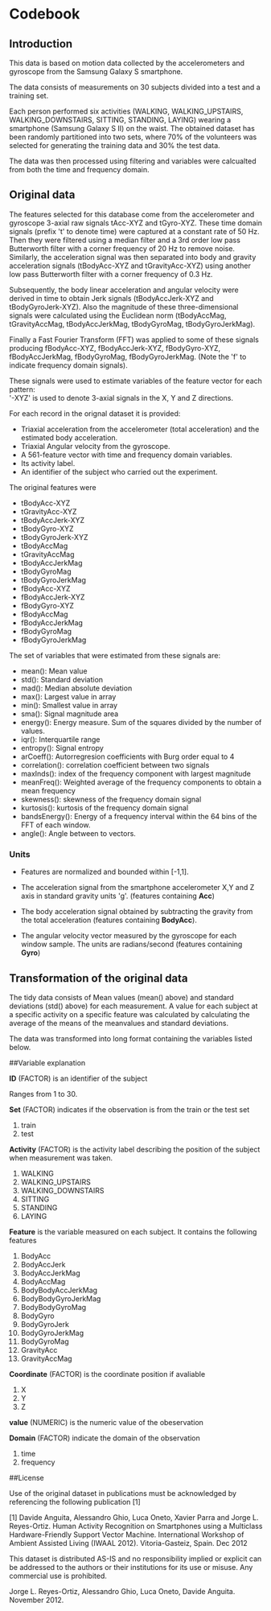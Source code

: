 # Codebook

## Introduction
This data is based on motion data
collected by the accelerometers and gyroscope 
from the Samsung Galaxy S smartphone.

The data consists of measurements on 30 subjects
divided into a test and a training set.

Each person performed six activities (WALKING, WALKING_UPSTAIRS, WALKING_DOWNSTAIRS, SITTING, STANDING, LAYING) wearing a smartphone (Samsung Galaxy S II) on the waist.
The obtained dataset has been randomly partitioned into two sets, where 70% of the volunteers was selected for generating the training data and 30% the test data.

The data was then processed using filtering and 
variables were calcualted from both the time and frequency domain.

## Original data
The features selected for this database come from the accelerometer and gyroscope 3-axial raw signals tAcc-XYZ and tGyro-XYZ. These time domain signals (prefix 't' to denote time) were captured at a constant rate of 50 Hz. Then they were filtered using a median filter and a 3rd order low pass Butterworth filter with a corner frequency of 20 Hz to remove noise. Similarly, the acceleration signal was then separated into body and gravity acceleration signals (tBodyAcc-XYZ and tGravityAcc-XYZ) using another low pass Butterworth filter with a corner frequency of 0.3 Hz. 

Subsequently, the body linear acceleration and angular velocity were derived in time to obtain Jerk signals (tBodyAccJerk-XYZ and tBodyGyroJerk-XYZ). Also the magnitude of these three-dimensional signals were calculated using the Euclidean norm (tBodyAccMag, tGravityAccMag, tBodyAccJerkMag, tBodyGyroMag, tBodyGyroJerkMag). 

Finally a Fast Fourier Transform (FFT) was applied to some of these signals producing fBodyAcc-XYZ, fBodyAccJerk-XYZ, fBodyGyro-XYZ, fBodyAccJerkMag, fBodyGyroMag, fBodyGyroJerkMag. (Note the 'f' to indicate frequency domain signals). 

These signals were used to estimate variables of the feature vector for each pattern:  
'-XYZ' is used to denote 3-axial signals in the X, Y and Z directions.

For each record in the orignal dataset it is provided: 
- Triaxial acceleration from the accelerometer (total acceleration) and the estimated body acceleration. 
- Triaxial Angular velocity from the gyroscope. 
- A 561-feature vector with time and frequency domain variables. 
- Its activity label. 
- An identifier of the subject who carried out the experiment.

The original features were

* tBodyAcc-XYZ
* tGravityAcc-XYZ
* tBodyAccJerk-XYZ
* tBodyGyro-XYZ
* tBodyGyroJerk-XYZ
* tBodyAccMag
* tGravityAccMag
* tBodyAccJerkMag
* tBodyGyroMag
* tBodyGyroJerkMag
* fBodyAcc-XYZ
* fBodyAccJerk-XYZ
* fBodyGyro-XYZ
* fBodyAccMag
* fBodyAccJerkMag
* fBodyGyroMag
* fBodyGyroJerkMag

The set of variables that were estimated from these signals are: 

* mean(): Mean value
* std(): Standard deviation
* mad(): Median absolute deviation 
* max(): Largest value in array
* min(): Smallest value in array
* sma(): Signal magnitude area
* energy(): Energy measure. Sum of the squares divided by the number of values. 
* iqr(): Interquartile range 
* entropy(): Signal entropy
* arCoeff(): Autorregresion coefficients with Burg order equal to 4
* correlation(): correlation coefficient between two signals
* maxInds(): index of the frequency component with largest magnitude
* meanFreq(): Weighted average of the frequency components to obtain a mean frequency
* skewness(): skewness of the frequency domain signal 
* kurtosis(): kurtosis of the frequency domain signal 
* bandsEnergy(): Energy of a frequency interval within the 64 bins of the FFT of each window.
* angle(): Angle between to vectors.

### Units

* Features are normalized and bounded within [-1,1].

* The acceleration signal from the smartphone accelerometer X,Y and Z axis in standard gravity units 'g'.
(features containing **Acc**)

* The body acceleration signal obtained by subtracting the gravity from the total acceleration
(features containing **BodyAcc**).

* The angular velocity vector measured by the gyroscope for each window sample. The units are radians/second (features containing **Gyro**)


## Transformation of the original data

The tidy data consists of Mean values (mean() above) and standard deviations 
(std() above) for each measurement.
A value for each subject at a specific activity on a specific feature
was calculated by calculating the average of the means of the 
meanvalues and standard deviations.

The data was transformed into long format containing the
variables listed below.

##Variable explanation

**ID** (FACTOR) is an identifier of the subject

Ranges from 1 to 30.

**Set** (FACTOR) indicates if the observation is from the train or the test set

1. train
2. test

**Activity** (FACTOR) is the activity label describing the position of the subject when
measurement was taken.

1. WALKING
2. WALKING_UPSTAIRS
3. WALKING_DOWNSTAIRS
4. SITTING
5. STANDING
6. LAYING

**Feature** is the variable measured on each subject. 
It contains the following features

1. BodyAcc
2. BodyAccJerk
3. BodyAccJerkMag
4. BodyAccMag
5. BodyBodyAccJerkMag
6. BodyBodyGyroJerkMag
7. BodyBodyGyroMag
8. BodyGyro
9. BodyGyroJerk
10. BodyGyroJerkMag
11. BodyGyroMag
12. GravityAcc
13. GravityAccMag

**Coordinate** (FACTOR) is the coordinate position if avaliable

1. X
2. Y
3. Z

**value** (NUMERIC) is the numeric value of the obeservation

**Domain** (FACTOR) indicate the domain of the observation

1. time
2. frequency

##License

Use of the original dataset in publications must be acknowledged by referencing the following publication [1] 

[1] Davide Anguita, Alessandro Ghio, Luca Oneto, Xavier Parra and Jorge L. Reyes-Ortiz. Human Activity Recognition on Smartphones using a Multiclass Hardware-Friendly Support Vector Machine. International Workshop of Ambient Assisted Living (IWAAL 2012). Vitoria-Gasteiz, Spain. Dec 2012

This dataset is distributed AS-IS and no responsibility implied or explicit can be addressed to the authors or their institutions for its use or misuse. Any commercial use is prohibited.

Jorge L. Reyes-Ortiz, Alessandro Ghio, Luca Oneto, Davide Anguita. November 2012.
